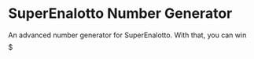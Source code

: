 # SuperEnalotto Number Generator

An advanced number generator for SuperEnalotto. With that, you can win $$$$$
